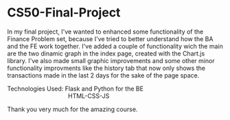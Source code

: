 # CS50-Final-Project

In my final project, I've wanted to enhanced some functionality of the Finance Problem set, because I've tried to better understand how the BA and the FE work together. I've added a couple of functionality wich the main are the two dinamic graph in the index page, created with the Chart.js library. I've also made small graphic improvements and some other minor functionality improvments like the history tab that now only shows the transactions made in the last 2 days for the sake of the page space.

Technologies Used: Flask and Python for the BE  <br/>
&nbsp;&nbsp;&nbsp;&nbsp;&nbsp;&nbsp;&nbsp;&nbsp; &nbsp;&nbsp;&nbsp;&nbsp; &nbsp;&nbsp;&nbsp;&nbsp; &nbsp;&nbsp;&nbsp;&nbsp; &nbsp;&nbsp;&nbsp;&nbsp; &nbsp;&nbsp;&nbsp;&nbsp; &nbsp;&nbsp;HTML-CSS-JS

Thank you very much for the amazing course.
